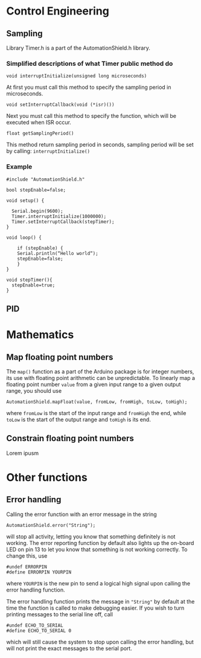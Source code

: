 # Control Engineering

## Sampling

Library Timer.h is a part of the AutomationShield.h library.
### Simplified descriptions of what Timer public method do
`void interruptInitialize(unsigned long microseconds)`

At first you must call this method to specify the sampling period in microseconds.

`void setInterruptCallback(void (*isr)())`

Next you must call this method to specify the function, which will be executed when ISR occur.

`float getSamplingPeriod()`

This method return sampling period in seconds, sampling period will be set by calling: `interruptInitialize()`

### Example

```
#include "AutomationShield.h"

bool stepEnable=false;

void setup() {
  
  Serial.begin(9600);
  Timer.interruptInitialize(1000000);
  Timer.setInterruptCallback(stepTimer);
}

void loop() {

    if (stepEnable) {
    Serial.println(“Hello world“);
    stepEnable=false;
    }  
}

void stepTimer(){
  stepEnable=true;
}
```

## PID


# Mathematics

## Map floating point numbers

The `map()` function as a part of the Arduino package is for integer numbers, its use with floating point arithmetic can be unpredictable. To linearly map a floating point number `value` from a given input range to a given output range, you should use  
```
AutomationShield.mapFloat(value, fromLow, fromHigh, toLow, toHigh);
```
where `fromLow` is the start of the input range and `fromHigh` the end, while `toLow` is the start of the output range and `toHigh` is its end.

## Constrain floating point numbers

Lorem ipusm

# Other functions

## Error handling
Calling the error function with an error message in the string
```
AutomationShield.error("String");
````
will stop all activity, letting you know that something definitely is not working. The error reporting function by default also lights up the on-board LED on pin 13 to let you know that something is not working correctly. To change this, use
```
#undef ERRORPIN
#define ERRORPIN YOURPIN
```
where `YOURPIN` is the new pin to send a logical high signal upon calling the error handling function. 

The error handling function prints the message in `"String"` by default at the time the function is called to make debugging easier. If you wish to turn printing messages to the serial line off, call
```
#undef ECHO_TO_SERIAL
#define ECHO_TO_SERIAL 0
```
which will still cause the system to stop upon calling the error handling, but will not print the exact messages to the serial port.

